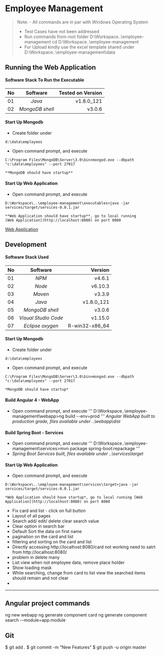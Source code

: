 Employee Management
===================
> Note:  - All commands are in par with Windows Operating System
>    + Test Cases have not been addressed
>    + Run commands from root folder D:\Workspace\..\employee-management
>      cd D:\Workspace\..\employee-management
>    + For Upload kindly use the excel template shared under D:\Workspace\..\employee-management\data

##  Running the Web Application
####  Software Stack To Run the Executable
| No | Software                 | Tested on Version |
| -- |:------------------------:| -----------------:|
| 01 | *Java*                   | v1.8.0_121        |
| 02 | *MongoDB shell*          | v3.0.6            |

####  Start Up Mongodb
- Create folder under
```
d:\data\employees
```
- Open command prompt, and execute
```
C:\Program Files\MongoDB\Server\3.0\bin>mongod.exe --dbpath "c:\data\employees" --port 27017
```
```
**MongoDB should have startup**
```

####  Start Up Web Application
- Open command prompt, and execute
```
D:\Workspace\..\employee-management\executables>java -jar services/target/services-0.0.1.jar
```
```
**Web Application should have startup**, go to local running
[Web Application](http://localhost:8080) on port 8080
```
[Web Application](http://localhost:8080)

##  Development
####  Software Stack Used
| No | Software                 | Version          |
| -- |:------------------------:| ----------------:|
| 01 | *NPM*                    | v4.6.1           |
| 02 | *Node*                   | v6.10.3          |
| 03 | *Maven*                  | v3.3.9           |
| 04 | *Java*                   | v1.8.0_121       |
| 05 | *MongoDB shell*          | v3.0.6           |
| 06 | *Visual Studio Code*     | v1.15.0          |
| 07 | *Eclipse oxygen*         | R-win32-x86_64   |

####  Start Up Mongodb
- Create folder under
```
d:\data\employees
```
- Open command prompt, and execute
```
C:\Program Files\MongoDB\Server\3.0\bin>mongod.exe --dbpath "c:\data\employees" --port 27017
```
```
*MongoDB should have startup*
```

####  Build Angular 4 - WebApp
- Open command prompt, and execute
'''
D:\Workspace\..\employee-management\webapp>ng build --env=prod
'''
*Angular WebApp built to production grade, files available under ..\webapp\dist*
  
####  Build Spring Boot - Services
- Open command prompt, and execute
'''
D:\Workspace\..\employee-management\services>mvn package spring-boot:repackage
'''
- *Spring Boot Services built, files available under ..\services\target*

####  Start Up Web Application
- Open command prompt, and execute
```
D:\Workspace\..\employee-management\services\target>java -jar services/target/services-0.0.1.jar
```
```
*Web Application should have startup*, go to local running [Web Application](http://localhost:8080) on port 8080
```



        
  
- Fix card and list - click on full button
- Layout of all pages
- Search add/ edit/ delete clear search value
- Clear option in search bar
- Default Sort the data on first name
- pagination on the card and list
- filtering and sorting on the card and list
- Directly accessing http://localhost:8080/card not working need to satrt from http://localhost:8080/
- problem in delete many
- List view when not employee data, remove place holder
- Show loading mask
- While searching, change from card to list view the searched items should remain and not clear
- 
  
  
  ------------------------------
  
  ## Angular project commands
  ng new webapp
  ng generate component card
  ng generate component search --module=app.module
  
  ## 
  
  ## Git
  $ git add .
  $ git commit -m "New Features"
  $ git push -u origin master